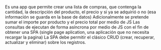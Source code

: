 Es una app que permite crear una lista de compras, que contenga la cantidad, la descripción del producto, el precio y si ya se adquirió o no (esa información se guarda en la base de datos)
Adicionalmente se pretende sumar el importe por producto y el precio total por medio de JS
Las consultas de ejecutan de forma asíncrona por medio de JS con el fin de obtener una SPA (single page aplication, una aplicación que no necesita recargar la pagina)
La SPA debe permitir el clásico CRUD (crear, recuperar, actualizar y eliminar) sobre los registros.
